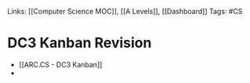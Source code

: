 Links: [[Computer Science MOC]], [[A Levels]], [[Dashboard]]
Tags: #CS 
# DC3 Kanban Revision
- [[ARC.CS - DC3 Kanban]]
- 